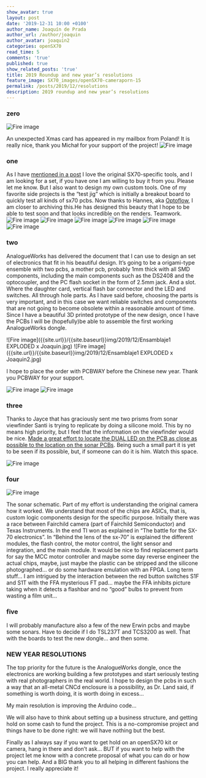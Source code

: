 ```yaml
---
show_avatar: true
layout: post
date: '2019-12-31 10:00 +0100'
author_name: Joaquín de Prada
author_url: /author/joaquin
author_avatar: joaquin2
categories: openSX70
read_time: 5
comments: 'true'
published: true
show_related_posts: 'true'
title: 2019 Roundup and new year’s resolutions
feature_image: SX70_images/openSX70-cameraporn-15
permalink: /posts/2019/12/resolutions
description: 2019 roundup and new year’s resolutions
---
```

### zero

![Fire image]({{site.url}}/{{site.baseurl}}img/2019/12/michael-postcard1.jpg)

An unexpected Xmas card has appeared in my mailbox from Poland! It is really nice, thank you Michał for your support of the project!
![Fire image]({{site.url}}/{{site.baseurl}}img/2019/12/michael-postcard2.jpg)

### one

As I have [mentioned in a post](https://opensx70.com/posts/2019/01/jig) I love the original SX70-specific tools, and I am looking for a set, if you have one I am willing to buy it from you. Please let me know.
But I also want to design my own custom tools. One of my favorite side projects is the “test jig” which is initially a breakout board to quickly test all kinds of sx70 pcbs.
Now thanks to Hannes, aka [Optoflow](https://www.instagram.com/optoflw/), I am closer to archiving this.He has designed this beauty that I hope to be able to test soon and that looks incredible on the renders.
Teamwork.
![Fire image]({{site.url}}/{{site.baseurl}}img/2019/12/optoflow-gig-1.jpg)
![Fire image]({{site.url}}/{{site.baseurl}}img/2019/12/optoflow-gig-2.jpg)
![Fire image]({{site.url}}/{{site.baseurl}}img/2019/12/optoflow-gig-3.jpg)
![Fire image]({{site.url}}/{{site.baseurl}}img/2019/12/optoflow-gig-4.jpg)
![Fire image]({{site.url}}/{{site.baseurl}}img/2019/12/optoflow-gig-5.jpg)
![Fire image]({{site.url}}/{{site.baseurl}}img/2019/12/optoflow-gig-6.jpg)

### two

AnalogueWorks has delivered the document that I can use to design an set of electronics that fit in his beautiful design. It’s going to be a origami-type ensemble with two pcbs, a mother pcb, probably 1mm thick with all SMD components, including the main components such as the DS2408 and the optocoupler, and the PC flash socket in the form of 2.5mm jack. And a slot. Where the daughter card, vertical flash bar connector and the LED and switches. All through hole parts. As I have said before, choosing the parts is very important, and in this case we want reliable switches and components that are not going to become obsolete within a reasonable amount of time.
Since I have a beautiful 3D printed prototype of the new design, once I have the PCBs I will be (hopefully)be able to assemble the first working AnalogueWorks dongle.

![Fire image]({{site.url}}/{{site.baseurl}}img/2019/12/Ensamblaje1 EXPLODED x Joaquin.jpg)
![Fire image]({{site.url}}/{{site.baseurl}}img/2019/12/Ensamblaje1 EXPLODED x Joaquin2.jpg)

I hope to place the order with PCBWAY before the Chinese new year. Thank you PCBWAY for your support.

![Fire image]({{site.url}}/{{site.baseurl}}img/2019/12/dongle-V.jpg)
![Fire image]({{site.url}}/{{site.baseurl}}img/2019/12/dongle-H.jpg)

### three

Thanks to Jayce that has graciously sent me two prisms from sonar viewfinder Santi is trying to replicate by doing a silicone mold. This by no means high priority, but I feel that the information on the viewfinder would be nice. [Made a great effort to locate the DUAL LED on the PCB as close as possible to the location on the sonar PCBs](https://opensx70.com/posts/2018/11/led-story). 
Being such a small part it is yet to be seen if its possible, but, if someone can do it is him. Watch this space. 

![Fire image]({{site.url}}/{{site.baseurl}}img/2019/12/jayce-decker.jpg)

### four

![Fire image]({{site.url}}/{{site.baseurl}}img/2019/12/sonar-schematic_raw.jpg)

The sonar schematic. Part of my effort is understanding the original camera how it worked. We understand that most of the chips are ASICs, that is, custom logic components design for the specific purpose. Initially there was a race between Fairchild camera (part of Fairchild Semiconductor) and Texas Instruments. In the end TI won as explained in “The battle for the SX-70 electronics”. In “Behind the lens of the sx-70” is explained the different modules, the flash control, the motor control, the light sensor and integration, and the main module. It would be nice to find replacement parts for say the MCC motor controller and maybe some day reverse engineer the actual chips, maybe, just maybe the plastic can be stripped and the silicone photographed... or do some hardware emulation with an FPGA. Long term stuff...
I am intrigued by the interaction between the red button switches S1F and S1T with the FFA mysterious FT pad... maybe the FFA inhibits picture taking when it detects a flashbar and no “good” bulbs to prevent from wasting a film unit...

### five

I will probably manufacture also a few of the new Erwin pcbs and maybe some sonars. Have to decide if I do TSL237T and TCS3200 as well. That with the boards to test the new dongle... and then some.

### NEW YEAR RESOLUTIONS

The top priority for the future is the AnalogueWorks dongle, once the electronics are working building a few prototypes and start seriously testing with real photographers in the real world. I hope to design the pcbs in such a way that an all-metal CNCd enclosure is a possibility, as Dr. Land said, if something is worth doing, it is worth doing in excess...

My main resolution is improving the Arduino code...

We will also have to think about setting up a business structure, and getting hold on some cash to fund the project. This is a no-compromise project and things have to be done right: we will have nothing but the best.

Finally as I always say if you want to get hold on an openSX70 kit or camera, hang in there and don’t ask... BUT if you want to help with the project let me know with a concrete proposal of what you can do or how you can help. And a BIG thank you to all helping in different fashions the project. I really appreciate it!
